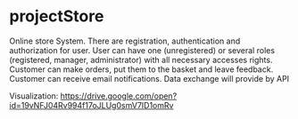 # projectStore
Online store System. There are registration, authentication and authorization for user. User can have one (unregistered) or several roles (registered, manager, administrator) with all necessary accesses rights. Customer can make orders, put them to the basket and leave feedback. Customer can receive email  notifications. Data exchange will provide by API

Visualization: https://drive.google.com/open?id=19vNFJ04Rv994f17oJLUg0smV7ID1omRv
